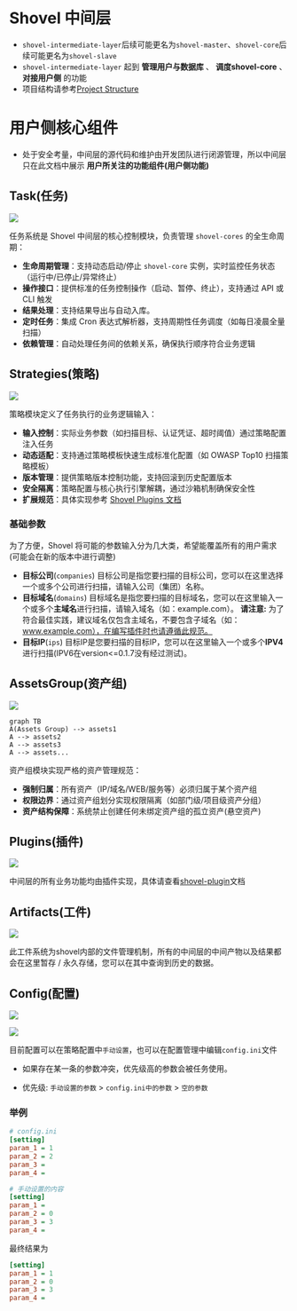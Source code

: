 # Shovel 中间层

- `shovel-intermediate-layer`后续可能更名为`shovel-master`、`shovel-core`后续可能更名为`shovel-slave`
- `shovel-intermediate-layer` 起到 **管理用户与数据库** 、 **调度shovel-core** 、 **对接用户侧** 的功能
- 项目结构请参考[Project Structure](https://diamond-shovel.github.io/shovel-wiki/#/?id=%f0%9f%93%95-%e9%a1%b9%e7%9b%ae%e7%bb%93%e6%9e%84)

# 用户侧核心组件

- 处于安全考量，中间层的源代码和维护由开发团队进行闭源管理，所以中间层只在此文档中展示 **用户所关注的功能组件(用户侧功能)**

## Task(任务)

![](../img/2025-04-03-14-34-09.png)

任务系统是 Shovel 中间层的核心控制模块，负责管理 `shovel-cores` 的全生命周期：

- **生命周期管理**：支持动态启动/停止 `shovel-core` 实例，实时监控任务状态（运行中/已停止/异常终止）
- **操作接口**：提供标准的任务控制操作（启动、暂停、终止），支持通过 API 或 CLI 触发
- **结果处理**：支持结果导出与自动入库。
- **定时任务**：集成 Cron 表达式解析器，支持周期性任务调度（如每日凌晨全量扫描）
- **依赖管理**：自动处理任务间的依赖关系，确保执行顺序符合业务逻辑

## Strategies(策略)

![](./img/2025-04-03-14-38-07.png)

策略模块定义了任务执行的业务逻辑输入：

- **输入控制**：实际业务参数（如扫描目标、认证凭证、超时阈值）通过策略配置注入任务
- **动态适配**：支持通过策略模板快速生成标准化配置（如 OWASP Top10 扫描策略模板）
- **版本管理**：提供策略版本控制功能，支持回滚到历史配置版本
- **安全隔离**：策略配置与核心执行引擎解耦，通过沙箱机制确保安全性
- **扩展规范**：具体实现参考 [Shovel Plugins 文档](docs/shovel-plugins.md)

### 基础参数

为了方便，Shovel 将可能的参数输入分为几大类，希望能覆盖所有的用户需求 (可能会在新的版本中进行调整)

* **目标公司**(`companies`)
  目标公司是指您要扫描的目标公司，您可以在这里选择一个或多个公司进行扫描，请输入公司（集团）名称。
* **目标域名**(`domains`)
  目标域名是指您要扫描的目标域名，您可以在这里输入一个或多个**主域名**进行扫描，请输入域名（如：example.com）。
  **请注意:** 为了符合最佳实践，建议域名仅包含主域名，不要包含子域名（如：www.example.com），在编写插件时也请遵循此规范。
* **目标IP**(`ips`)
  目标IP是您要扫描的目标IP，您可以在这里输入一个或多个**IPV4**进行扫描(IPV6在version<=0.1.7没有经过测试)。

## AssetsGroup(资产组)
![](./img/2025-04-03-14-39-22.png)

```mermaid
graph TB
A(Assets Group) --> assets1
A --> assets2
A --> assets3
A --> assets...
```

资产组模块实现严格的资产管理规范：

- **强制归属**：所有资产（IP/域名/WEB/服务等）必须归属于某个资产组
- **权限边界**：通过资产组划分实现权限隔离（如部门级/项目级资产分组）
- **资产结构保障**：系统禁止创建任何未绑定资产组的孤立资产(悬空资产)

## Plugins(插件)

![](./img/2025-04-03-14-43-24.png)

中间层的所有业务功能均由插件实现，具体请查看[shovel-plugin](docs/shovel-plugins.md)文档

## Artifacts(工件)

![](./img/2025-04-03-14-44-12.png)

此工件系统为shovel内部的文件管理机制，所有的中间层的中间产物以及结果都会在这里暂存 / 永久存储，您可以在其中查询到历史的数据。


## Config(配置)

![](./img/2025-04-03-14-44-53.png)

![](./img/2025-04-03-14-45-35.png)

目前配置可以在策略配置中`手动设置`，也可以在配置管理中编辑`config.ini`文件

* 如果存在某一条的参数冲突，优先级高的参数会被任务使用。

* 优先级: `手动设置的参数` > `config.ini中的参数` > `空的参数`

### 举例
```ini
# config.ini
[setting]
param_1 = 1
param_2 = 2
param_3 = 
param_4 = 
```

```ini
# 手动设置的内容
[setting]
param_1 = 
param_2 = 0
param_3 = 3
param_4 = 
```
最终结果为
```ini
[setting]
param_1 = 1
param_2 = 0
param_3 = 3
param_4 = 
```